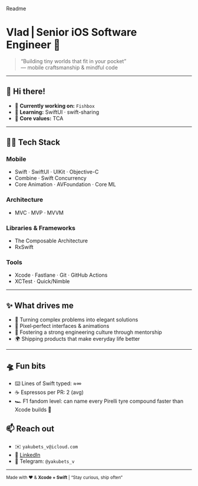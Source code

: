 Readme 


# Vlad | Senior iOS Software Engineer 📱

> “Building tiny worlds that fit in your pocket”  
> — mobile craftsmanship & mindful code

---

## 👋 Hi there!

- 🔭 **Currently working on:** `Fishbox`  
- 🌱 **Learning:** SwiftUI · swift-sharing 
- 🧭 **Core values:** TCA

---

## 💪🏻 Tech Stack

### Mobile
- Swift · SwiftUI · UIKit · Objective-C
- Combine · Swift Concurrency
- Core Animation · AVFoundation · Core ML

### Architecture
- MVC · MVP · MVVM

### Libraries & Frameworks
- The Composable Architecture
- RxSwift

### Tools
- Xcode · Fastlane · Git · GitHub Actions
- XCTest · Quick/Nimble

---

## ✨ What drives me

- 🧩 Turning complex problems into elegant solutions
- 🎯 Pixel‑perfect interfaces & animations
- 🤝 Fostering a strong engineering culture through mentorship
- 🌍 Shipping products that make everyday life better

---

## 🛸 Fun bits
- ⌨️ Lines of Swift typed: ≈∞
- ☕️ Espressos per PR: 2 (avg)
- 🏎️ F1 fandom level: can name every Pirelli tyre compound faster than Xcode builds 🚀

## 📫 Reach out

- ✉️ `yakubets_v@icloud.com`  
- 💼 [LinkedIn](www.linkedin.com/in/uladzislau-yakubets-44491516b)  
- 💬 Telegram: `@yakubets_v`

---

<sub>Made with ❤️ & **Xcode + Swift** | “Stay curious, ship often”</sub>
